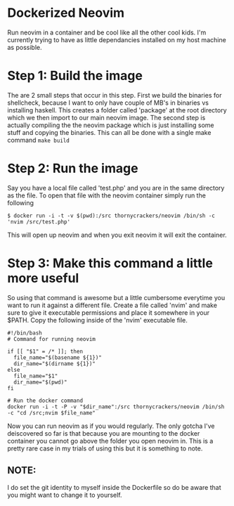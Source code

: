 # Dockerized Neovim

Run neovim in a container and be cool like all the other cool kids. I'm
currently trying to have as little dependancies installed on my host
machine as possible.

# Step 1: Build the image

The are 2 small steps that occur in this step. First we build the binaries
for shellcheck, because I want to only have couple of MB's in binaries vs
installing haskell. This creates a folder called 'package' at the root
directory which we then import to our main neovim image. The second step
is actually compiling the the neovim package which is just installing some
stuff and copying the binaries. This can all be done with a single make
command `make build`

# Step 2: Run the image

Say you have a local file called 'test.php' and you are in the same
directory as the file. To open that file with the neovim container simply
run the following


```
$ docker run -i -t -v $(pwd):/src thornycrackers/neovim /bin/sh -c 'nvim /src/test.php'
```

This will open up neovim and when you exit neovim it will exit the container.

# Step 3: Make this command a little more useful

So using that command is awesome but a little cumbersome everytime you
want to run it against a different file. Create a file called 'nvim' and
make sure to give it executable permissions and place it somewhere in your
$PATH. Copy the following inside of the 'nvim' executable file.

```
#!/bin/bash
# Command for running neovim

if [[ "$1" = /* ]]; then
  file_name="$(basename ${1})"
  dir_name="$(dirname ${1})"
else
  file_name="$1"
  dir_name="$(pwd)"
fi

# Run the docker command
docker run -i -t -P -v "$dir_name":/src thornycrackers/neovim /bin/sh -c "cd /src;nvim $file_name"
```

Now you can run neovim as if you would regularly. The only gotcha I've
deiscovered so far is that because you are mounting to the docker
container you cannot go above the folder you open neovim in. This is
a pretty rare case in my trials of using this but it is something to note.

## NOTE:

I do set the git identity to myself inside the Dockerfile so do be aware
that you might want to change it to yourself.
